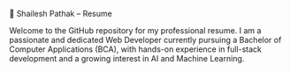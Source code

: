 🧾 Shailesh Pathak – Resume

Welcome to the GitHub repository for my professional resume. I am a passionate and dedicated Web Developer currently pursuing a Bachelor of Computer Applications (BCA), with hands-on experience in full-stack development and a growing interest in AI and Machine Learning.
